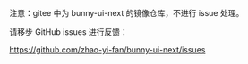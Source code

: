 注意：gitee 中为 bunny-ui-next 的镜像仓库，不进行 issue 处理。

请移步 GitHub issues 进行反馈：

https://github.com/zhao-yi-fan/bunny-ui-next/issues